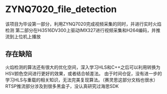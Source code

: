 # ZYNQ7020_file_detection
该项目为毕设第一部分，利用ZYNQ7020完成视频采集的同时，并进行实时火焰检测
第二部分在Hi3516DV300上驱动IMX327进行视频采集和H264编码，并推流到上位机上播放
## 存在缺陷
火焰检测的算法还有很大的优化空间，深入学习HLS和C++之后可以利用转换为HSV颜色空间进行更好的效果，或者结合帧差法。
由于时间仓促，没有进一步的学习HLS与重载的相关知识，无法完美复现算法。（赛灵思这部分文档也很水）
RTSP推流部分涉及到很多黑盒子，没认真研究过海思SDK

